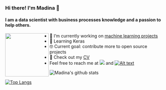 ### Hi there! I'm Madina 👋 

#### I am a data scientist with business processes knowledge and a passion to help others.
  <img align="left" width="140px" src="https://camo.githubusercontent.com/58502bc6910820c71f8cd9f3a6640c7d5374b4f752d4fdc5c4e79bdbd4fe4726/68747470733a2f2f6d656469612e67697068792e636f6d2f6d656469612f62634b6d49576b554d436a566d2f67697068792e676966?v=2&s=10)" />
 
- 🔭 I’m currently working on [machine learning projects](https://github.com/madinamarat/machine_learning_projects)
- 🌱 Learning Keras
- 🤓 Current goal: contribute more to open source projects
- 📙 Check out my [CV](https://resume.creddle.io/resume/fj5tarr7xiq)
- Feel free to reach me at
[![](https://img.shields.io/badge/LinkedIn-0077B5?style=for-the-badge&logo=linkedin&logoColor=white)](https://www.linkedin.com/in/madinamarat) and [![Alt text](https://img.shields.io/badge/Gmail-D14836?style=for-the-badge&logo=gmail&logoColor=white)](mailto:madina.maratovna@gmail.com)


![Madina's github stats](https://github-readme-stats.vercel.app/api?username=madinamarat&hide=stars,prs)

[![Top Langs](https://github-readme-stats.vercel.app/api/top-langs/?username=madinamarat&layout=compact)](https://github.com/madinamarat/github-readme-stats)

